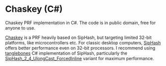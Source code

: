 # Chaskey (C#)
Chaskey PRF implementation in C#. The code is in public domain, free for anyone to use.

[Chaskey](http://mouha.be/chaskey/) is a PRF heavily based on SipHash, but targeting limited 32-bit platforms, like microcontrollers etc. For classic desktop computers, [SipHash](https://131002.net/siphash/) offers better performance even on 32-bit processors. I recommend using [tanglebones](https://github.com/tanglebones/ch-siphash/) C# implementation of SipHash, particularly the [SipHash_2_4_UlongCast_ForcedInline](https://github.com/tanglebones/ch-siphash/blob/master/CH.SipHash/SipHash.cs#L7) variant for maximum performance.
